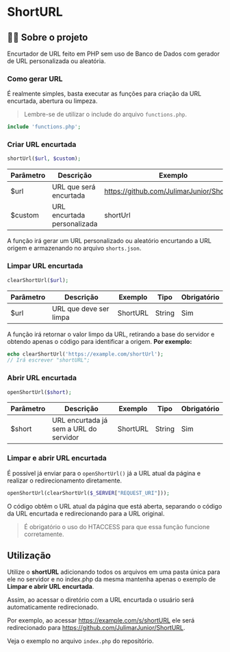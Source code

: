 # ShortURL

## 👨‍💻 Sobre o projeto
Encurtador de URL feito em PHP sem uso de Banco de Dados com gerador de URL personalizada ou aleatória.

### Como gerar URL
É realmente simples, basta executar as funções para criação da URL encurtada, abertura ou limpeza.
> Lembre-se de utilizar o include do arquivo ```functions.php```.
```php
include 'functions.php';
```
### Criar URL encurtada
```php
shortUrl($url, $custom);
```
| Parâmetro | Descrição | Exemplo | Tipo | Obrigatório |
|--|--|--|--|--|
| $url | URL que será encurtada | https://github.com/JulimarJunior/ShortURL | String | Sim
| $custom | URL encurtada personalizada | shortUrl | string | Não

A função irá gerar um URL personalizado ou aleatório encurtando a URL origem e armazenando no arquivo ```shorts.json```.

### Limpar URL encurtada
```php
clearShortUrl($url);
```
| Parâmetro | Descrição | Exemplo | Tipo | Obrigatório |
|--|--|--|--|--|
| $url | URL que deve ser limpa | ShortURL | String | Sim

A função irá retornar o valor limpo da URL, retirando a base do servidor e obtendo apenas o código para identificar a origem.
**Por exemplo:**
```php
echo clearShortUrl('https://example.com/shortUrl');
// Irá escrever "shortURL";
```

### Abrir URL encurtada
```php
openShortUrl($short);
```
| Parâmetro | Descrição | Exemplo | Tipo | Obrigatório |
|--|--|--|--|--|
| $short | URL encurtada já sem a URL do servidor | ShortURL | String | Sim

### Limpar e abrir URL encurtada
É possível já enviar para o ```openShortUrl()``` já a URL atual da página e realizar o redirecionamento diretamente.
```php
openShortUrl(clearShortUrl($_SERVER["REQUEST_URI"]));
```
O código obtêm o URL atual da página que está aberta, separando o código da URL encurtada e redirecionando para a URL original.
> É obrigatório o uso do HTACCESS para que essa função funcione corretamente.

## Utilização
Utilize o **shortURL** adicionando todos os arquivos em uma pasta única para ele no servidor e no index.php da mesma mantenha apenas o exemplo de **Limpar e abrir URL encurtada**.

Assim, ao acessar o diretório com a URL encurtada o usuário será automaticamente redirecionado.

Por exemplo, ao acessar https://example.com/s/shortURL ele será redirecionado para https://github.com/JulimarJunior/ShortURL.

Veja o exemplo no arquivo ```index.php``` do repositório.
